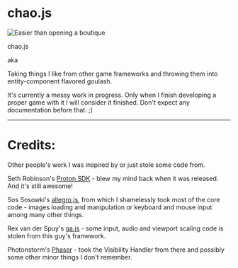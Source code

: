 # chao.js
![Easier than opening a boutique](https://i.imgur.com/3S5f9TE.png "")

chao.js

aka

Taking things I like from other game frameworks and throwing them into entity-component flavored goulash.

It's currently a messy work in progress. Only when I finish developing a proper game with it I will consider it finished. Don't expect any documentation before that. ;)

***

# Credits:

Other people's work I was inspired by or just stole some code from.

Seth Robinson's [Proton SDK](http://www.rtsoft.com/wiki/doku.php?id=proton) - blew my mind back when it was released. And it's still awesome!

Sos Sosowki's [allegro.js](https://github.com/TheSos/allegrojs), from which I shamelessly took most of the core code - images loading and manipulation or keyboard and mouse input among many other things.

Rex van der Spuy's [ga.js](https://github.com/kittykatattack/ga) - some input, audio and viewport scaling code is stolen from this guy's framework.

Photonstorm's [Phaser](https://github.com/photonstorm/phaser) - took the Visibility Handler from there and possibly some other minor things I don't remember.

